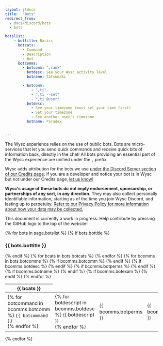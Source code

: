 ```yaml
---
layout: jtdocs
title:  "Bots"
redirect_from:
  - docs/discord/bots
  - bots

botslist:
    - bottitle: Basics
      botcats:
        - Command
        - Description
        - Bot
      botcomms:
        - botcomm: ",rank"
          botdesc: See your Wysc activity level
          botname: Tatsumaki

        - botcomm:
            - ",ti"
            - ",ti --set"
            - ",ti @user"
          botdesc:
            - See your timezone (must set your time first)
            - Set your timezone
            - See another user's timezone
          botname: Paradøx
          

---
```


The Wysc experience relies on the use of public bots. Bots are micro-services that let you send quick commands and receive quick bits of information back, directly in the chat! All bots providing an essential part of the Wysc experience are unified under the `,` prefix.

Wysc adds attribution for the bots we use [under the Discord Server section of our Credits page](/docs/about/credits). If you are a developer and notice your bot is in Wysc but not under our Credits page, [let us know!](/docs/contact)

**Wysc's usage of these bots do not imply endorsement, sponsorship, or partnerships of any sort, in any direction.** They may also collect personally identifiable information, starting as of the time you join Wysc Discord, and lasting up to perpetuity. [Refer to our Privacy Policy for more information about how your data may be collected.](/docs/privacy)


This document is currently a work in progress. Help contribute by pressing the GitHub logo to the top of the website!

<link rel="stylesheet" href="https://unpkg.com/bootstrap-table@1.16.0/dist/bootstrap-table.min.css">
<script src="/js/bootstrap-4.3.1.min.js" defer></script>
<script src="https://unpkg.com/bootstrap-table@1.16.0/dist/bootstrap-table.min.js"></script>

{% for bots in page.botslist %}
{% if bots.bottitle %}
<h3>{{ bots.bottitle }}</h3>
{% endif %}
<table
data-toggle="table"
data-search="true"
data-show-columns="true"
data-mobile-responsive="true"
class="docspbotslist table-dark">
<thead>
<tr>
{% for bcats in bots.botcats %}
<th>{{ bcats }}</th>
{% endfor %}
</tr>
</thead>
<tbody>
{% for bcomms in bots.botcomms %}
<tr>
{% if bcomms.botcomm %}
<td>
{% for botcommand in bcomms.botcomm %}
<code>{{ botcommand }}</code><br>
{% endfor %}
</td>
{% endif %}
{% if bcomms.botdesc %}
<td>
{% for botdescript in bcomms.botdesc %}
{{ botdescript }}<br>
{% endfor %}
</td>
{% endif %}
{% if bcomms.botperms %}
<td>{{ bcomms.botperms }}</td>
{% endif %}
{% if bcomms.botname %}
<td>{{ bcomms.botname }}</td>
{% endif %}
{% if bcomms.botexam %}
<td>
{% for botexample in bcomms.botexam %}
{{ botexample }}<br>
{% endfor %}
</td>
{% endif %}
</tr>
{% endfor %}
</tbody>
</table>
{% endfor %}